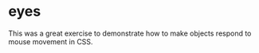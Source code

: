 # eyes
This was a great exercise to demonstrate how to make objects respond to mouse movement in CSS. 
